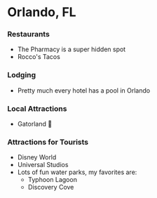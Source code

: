 # Orlando, FL

### Restaurants

- The Pharmacy is a super hidden spot
- Rocco's Tacos

### Lodging

- Pretty much every hotel has a pool in Orlando

### Local Attractions

- Gatorland :crocodile:

### Attractions for Tourists

- Disney World
- Universal Studios
- Lots of fun water parks, my favorites are: 
  - Typhoon Lagoon 
  - Discovery Cove
